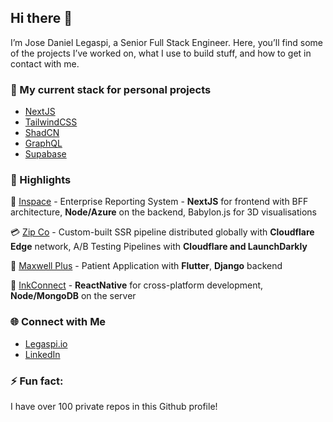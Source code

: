 ## Hi there 👋

I’m Jose Daniel Legaspi, a Senior Full Stack Engineer. Here, you’ll find some of the projects I’ve worked on, what I use to build stuff, and how to get in contact with me.

### 🔧 My current stack for personal projects

- [NextJS](https://tailwindcss.com/) 
- [TailwindCSS](https://tailwindcss.com/)
- [ShadCN](https://ui.shadcn.com/)
- [GraphQL](https://graphql.org/)
- [Supabase](https://supabase.com/)

### 🌟 Highlights

🏢 [Inspace](https://www.inspacestack.com/) - Enterprise Reporting System - **NextJS** for frontend with BFF architecture, **Node/Azure** on the backend, Babylon.js for 3D visualisations

💳 [Zip Co](https://zip.co) - Custom-built SSR pipeline distributed globally with **Cloudflare Edge** network, A/B Testing Pipelines with **Cloudflare and LaunchDarkly**

🩻 [Maxwell Plus](https://www.afr.com/technology/just-missed-out-the-ai-start-up-that-went-bust-before-the-hype-hit-20230616-p5dh3z) - Patient Application with **Flutter**, **Django** backend 

💉 [InkConnect](https://inkconnect.com.au/) - **ReactNative** for cross-platform development, **Node/MongoDB** on the server

### 🌐 Connect with Me

- [Legaspi.io](https://legaspi.io/)
- [LinkedIn](https://www.linkedin.com/in/jose-daniel-legaspi/)

 ### ⚡ Fun fact:

I have over 100 private repos in this Github profile!

<!--
**JDLegaspi/JDLegaspi** is a ✨ _special_ ✨ repository because its `README.md` (this file) appears on your GitHub profile.

Here are some ideas to get you started:

- 🔭 I’m currently working on ...
- 🌱 I’m currently learning ...
- 👯 I’m looking to collaborate on ...
- 🤔 I’m looking for help with ...
- 💬 Ask me about ...
- 📫 How to reach me: ...
- 😄 Pronouns: ...
- ⚡ Fun fact: ...
-->
